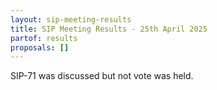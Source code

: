 ```yaml
---
layout: sip-meeting-results
title: SIP Meeting Results - 25th April 2025
partof: results
proposals: []
---
```

SIP-71 was discussed but not vote was held.
